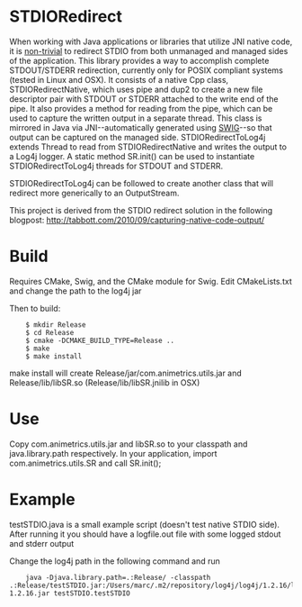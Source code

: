 STDIORedirect
=============

When working with Java applications or libraries that utilize JNI native code,
it is [non-trivial](http://tabbott.com/2010/09/capturing-native-code-output/)
to redirect STDIO from both unmanaged and managed sides of the application.
This library provides a way to accomplish complete STDOUT/STDERR redirection,
currently only for POSIX compliant systems (tested in Linux and OSX).  It
consists of a native Cpp class, STDIORedirectNative, which uses pipe and dup2
to create a new file descriptor pair with STDOUT or STDERR attached to the
write end of the pipe.  It also provides a method for reading from the pipe,
which can be used to capture the written output in a separate thread.  This
class is mirrored in Java via JNI--automatically generated using
[SWIG](http://www.swig.org/)--so that output can be captured on the managed
side.  STDIORedirectToLog4j extends Thread to read from
STDIORedirectNative and writes the output to a Log4j logger.  A static method
SR.init() can be used to instantiate STDIORedirectToLog4j threads for STDOUT
and STDERR. 

STDIORedirectToLog4j can be followed to create another class that will redirect
more generically to an OutputStream. 

This project is derived from the STDIO redirect solution in the following
blogpost: http://tabbott.com/2010/09/capturing-native-code-output/


Build
======

Requires CMake, Swig, and the CMake module for Swig. 
Edit CMakeLists.txt and change the path to the log4j jar

Then to build:

		$ mkdir Release
		$ cd Release
		$ cmake -DCMAKE_BUILD_TYPE=Release ..
		$ make
		$ make install

make install will create Release/jar/com.animetrics.utils.jar and
Release/lib/libSR.so (Release/lib/libSR.jnilib in OSX)

Use
=====

Copy com.animetrics.utils.jar and libSR.so to your classpath and
java.library.path respectively.  In your application, import
com.animetrics.utils.SR and call SR.init();


Example
======

testSTDIO.java is a small example script (doesn't test native STDIO side).
After running it you should have a logfile.out file with some logged stdout and
stderr output

Change the log4j path in the following command and run

		java -Djava.library.path=.:Release/ -classpath .:Release/testSTDIO.jar:/Users/marc/.m2/repository/log4j/log4j/1.2.16/log4j-1.2.16.jar testSTDIO.testSTDIO

